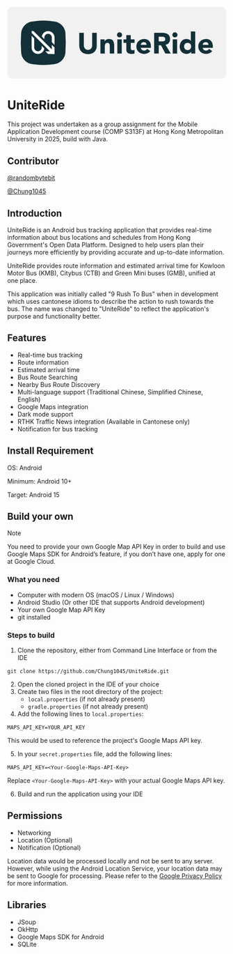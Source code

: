 ![App Logo](markdown-resource/Logo.svg)

# UniteRide

This project was undertaken as a group assignment for the Mobile Application Development course (COMP S313F) at Hong Kong Metropolitan University in 2025, build with Java.

## Contributor
[@randombytebit](https://github.com/randombytebit)

[@Chung1045](https://github.com/Chung1045)

## Introduction
UniteRide is an Android bus tracking application that provides real-time information about bus locations and schedules from Hong Kong Government's Open Data Platform. Designed to help users plan their journeys more efficiently by providing accurate and up-to-date information.

UniteRide provides route information and estimated arrival time for Kowloon Motor Bus (KMB), Citybus (CTB) and Green Mini buses (GMB), unified at one place.

This application was initially called "9 Rush To Bus" when in development which uses cantonese idioms to describe the action to rush towards the bus. The name was changed to "UniteRide" to reflect the application's purpose and functionality better.

## Features
- Real-time bus tracking
- Route information
- Estimated arrival time
- Bus Route Searching
- Nearby Bus Route Discovery
- Multi-language support (Traditional Chinese, Simplified Chinese, English)
- Google Maps integration
- Dark mode support
- RTHK Traffic News integration (Available in Cantonese only)
- Notification for bus tracking

## Install Requirement
OS: Android

Minimum: Android 10+

Target: Android 15

## Build your own
> [!NOTE]
> You need to provide your own Google Map API Key in order to build and use Google Maps SDK for Android’s feature, if you don’t have one, apply for one at Google Cloud.

### What you need
- Computer with modern OS (macOS / Linux / Windows)
- Android Studio (Or other IDE that supports Android development)
- Your own Google Map API Key
- git installed

### Steps to build
1. Clone the repository, either from Command Line Interface or from the IDE
```
git clone https://github.com/Chung1045/UniteRide.git
```
2. Open the cloned project in the IDE of your choice
3. Create two files in the root directory of the project:
   - `local.properties` (if not already present)
   - `gradle.properties` (if not already present)
4. Add the following lines to `local.properties`:
```
MAPS_API_KEY=YOUR_API_KEY
```
This would be used to reference the project's Google Maps API key.

5. In your `secret.properties` file, add the following lines:
```
MAPS_API_KEY=<Your-Google-Maps-API-Key>
```
Replace `<Your-Google-Maps-API-Key>` with your actual Google Maps API key.

6. Build and run the application using your IDE

## Permissions
- Networking
- Location (Optional)
- Notification (Optional)

Location data would be processed locally and not be sent to any server. However, while using the Android Location Service, your location data may be sent to Google for processing. Please refer to the [Google Privacy Policy](https://policies.google.com/privacy) for more information.

## Libraries
- JSoup
- OkHttp
- Google Maps SDK for Android
- SQLite

